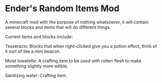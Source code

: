 # Ender's Random Items Mod
A minecraft mod with the purpose of nothing whatsoever, it will contain several blocks and items that will do different things.

Current items and blocks include:

Tesseracts: Blocks that when right-clicked give you a potion effect,
think of it sort of like a mini beacon.

Moist towelette: A crafting item to be used with rotten flesh to make something slightly more edible.

Sanitizing water: Crafting item.